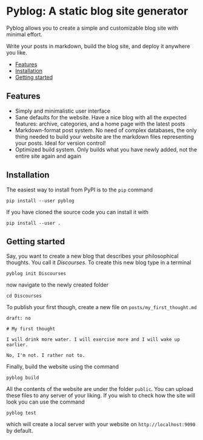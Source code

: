 # Pyblog: A static blog site generator

Pyblog allows you to create a simple and customizable blog site with minimal effort.

Write your posts in markdown, build the blog site, and deploy it anywhere you like.

<!-- TOC -->

* [Features](#features)
* [Installation](#installation)
* [Getting started](#getting-started)

<!-- TOC -->

## Features

* Simply and minimalistic user interface
* Sane defaults for the website. Have a nice blog with all the expected features: archive, categories, and a home page with the latest posts
* Markdown-format post system. No need of complex databases, the only thing needed to build your website are the markdown files representing
  your posts. Ideal for version control!
* Optimized build system. Only builds what you have newly added, not the entire site again and again

## Installation

The easiest way to install from PyPI is to the `pip` command

    pip install --user pyblog

If you have cloned the source code you can install it with

    pip install --user .

## Getting started

Say, you want to create a new blog that describes your philosophical thoughts. You call it *Discourses*. To create this new blog type in a
terminal

    pyblog init Discourses

now navigate to the newly created folder

    cd Discourses

To publish your first though, create a new file on `posts/my_first_thought.md`

    draft: no
    
    # My first thought

    I will drink more water. I will exercise more and I will wake up earlier.

    No, I'm not. I rather not to.

Finally, build the website using the command

    pyblog build

All the contents of the website are under the folder `public`. You can upload these files to any server of your liking. If you wish to check
how the site will look you can use the command

    pyblog test

which will create a local server with your website on `http://localhost:9090` by default.
